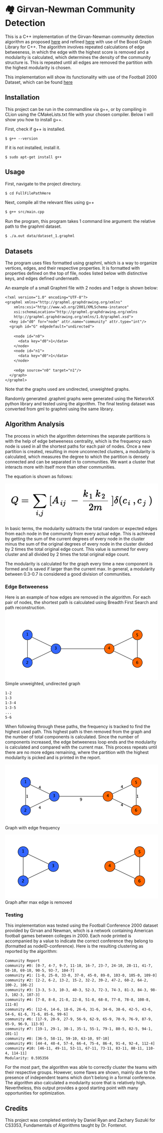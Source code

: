 # 🏘 Girvan-Newman Community Detection
This is a C++ implementation of the Girvan-Newman community detection algorithm
as proposed [here](https://www.pnas.org/doi/full/10.1073/pnas.122653799) and 
refined [here](https://journals.aps.org/pre/abstract/10.1103/PhysRevE.69.026113) with use of 
the Boost Graph Library for C++.
The algorithm involves repeated calculations of edge betweeness, in which the edge with 
the highest score is removed and a modularity is calculated, which determines the density of
the community structure is. This is repeated until all edges are removed the partition with 
the highest modularity is chosen.

This implementation will show its functionality with use of the Football 2000 Dataset, which
can be found [here](http://www-personal.umich.edu/~mejn/netdata/)

## Installation
This project can be run in the commandline via g++, or by compiling in CLion using the CMakeLists.txt file with your 
chosen compiler. Below I will show you how to install g++.

First, check if g++ is installed.
```text
$ g++ --version
```
If it is not installed, install it.
```text
$ sudo apt-get install g++
```

## Usage
First, navigate to the project directory.
```bash
$ cd FullFilePathHere
```
Next, compile all the relevant files using g++
```bash
$ g++ src/main.cpp 
```
Run the program, this program takes 1 command line argument: the relative path to the
graphml dataset.

```bash
$ ./a.out data/dataset_1.graphml
```

## Datasets
The program uses files formatted using graphml, which is a way to organize vertices, edges, and their
respective properties. It is formatted with properties defined on the top of file, nodes listed below
with distinctive keys, and edges defined underneath.

An example of a small Graphml file with 2 nodes and 1 edge is shown below:
```text
<?xml version="1.0" encoding="UTF-8"?>
<graphml xmlns="http://graphml.graphdrawing.org/xmlns"  
    xmlns:xsi="http://www.w3.org/2001/XMLSchema-instance"
    xsi:schemaLocation="http://graphml.graphdrawing.org/xmlns
    http://graphml.graphdrawing.org/xmlns/1.0/graphml.xsd">
  <key id="d0" for="node" attr.name="community" attr.type="int"/>
  <graph id="G" edgedefault="undirected">
  
    <node id="n0">
      <data key="d0">1</data>
    </node>
    <node id="n1">
      <data key="d0">1</data>
    </node>
    
    <edge source="n0" target="n1"/> 
  </graph>
</graphml>
```

Note that the graphs used are undirected, unweighted graphs.

Randomly generated .graphml graphs were generated using the NetworkX python library 
and tested using the algorithm. The final testing dataset was converted from gml to graphml
using the same library.

## Algorithm Analysis 
The process in which the algorithm determines the separate partitions is with the help of edge
betweeness centrality, which is the frequency each node is used in all the shortest paths for each 
pair of nodes. Once a new partition is created, resulting in more unconnected clusters, a modularity 
is calculated, which measures the degree to which the partition is densely connected and can be separated
in to communities. We want a cluster that interacts more with itself more than other communities. 

The equation is shown as follows:

![equation](images/equation.png)

In basic terms, the modularity subtracts the total random or expected edges from each node in the community from
every actual edge. This is achieved by getting the sum of the current degrees of every node in the cluster 
minus the sum of the original degrees of every node in the cluster divided by 2 times the total original edge count.
This value is summed for every cluster and all divided by 2 times the total original edge count. 

The modularity is calculated for the graph every time a new component is formed and is saved if larger than the current
max. In general, a modularity between 0.3-0.7 is considered a good division of communities.

### Edge Betweeness 
Here is an example of how edges are removed in the algorithm. For each pair of nodes, the shortest path is calculated 
using Breadth First Search and path reconstruction.
![graph1](images/graph_ex1.png)
Simple unweighted, undirected graph
```text
1-2
1-3
1-3-4
1-3-5
...
5-6
```
When following through these paths, the frequency is tracked to find the highest used path. This highest path is
then removed from the graph and the number of total components is calculated. Since the number of components
increased, the edge betweeness loop ends and the modularity is calculated and compared with the current max. This process
repeats until there are no more edges remaining, where the partition with the highest modularity is picked and is
printed in the report.

![graph2](images/graph_ex2.png)
Graph with edge frequency

![graph3](images/graph_ex3.png)
Graph after max edge is removed

### Testing
This implementation was tested using the Football Conference 2000 dataset provided by Girvan and Newman, which is a 
network containing American football games between colleges in 2000. Each node printed is accompanied by 
a value to indicate the correct conference they belong to (formatted as nodeID-conference). Here is the resulting clustering as reported by the 
algorithm: 

```text
Community Report
community #0: [0-7, 4-7, 9-7, 11-10, 16-7, 23-7, 24-10, 28-11, 41-7, 50-10, 69-10, 90-5, 93-7, 104-7]
community #1: [1-0, 25-0, 33-0, 37-0, 45-0, 89-0, 103-0, 105-0, 109-0]
community #2: [2-2, 6-2, 13-2, 15-2, 32-2, 39-2, 47-2, 60-2, 64-2, 100-2, 106-2]
community #3: [3-3, 5-3, 10-3, 40-3, 52-3, 72-3, 74-3, 81-3, 84-3, 98-3, 102-3, 107-3]
community #4: [7-8, 8-8, 21-8, 22-8, 51-8, 68-8, 77-8, 78-8, 108-8, 111-8]
community #5: [12-6, 14-6, 18-6, 26-6, 31-6, 34-6, 38-6, 42-5, 43-6, 54-6, 61-6, 71-6, 85-6, 99-6]
community #6: [17-9, 20-9, 27-9, 56-9, 62-9, 65-9, 70-9, 76-9, 87-9, 95-9, 96-9, 113-9]
community #7: [19-1, 29-1, 30-1, 35-1, 55-1, 79-1, 80-5, 82-5, 94-1, 101-1]
community #8: [36-5, 58-11, 59-10, 63-10, 97-10]
community #9: [44-4, 48-4, 57-4, 66-4, 75-4, 86-4, 91-4, 92-4, 112-4]
community #10: [46-11, 49-11, 53-11, 67-11, 73-11, 83-11, 88-11, 110-4, 114-11]
Modularity: 0.595356
```

For the most part, the algorithm was able to correctly cluster the teams with their respective groups. However,
some flaws are shown, mainly due to the presence of independent teams which don't belong in a formal conference. 
The algorithm also calculated a modularity score that is relatively high. Nevertheless, this output provides a
good starting point with many opportunities for optimization.

## Credits

This project was completed entirely by Daniel Ryan and
Zachary Suzuki for CS3353, Fundamentals of Algorithms taught by Dr. Fontenot.












